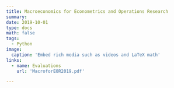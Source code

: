 ```yaml
---
title: Macroeconomics for Econometrics and Operations Research
summary: 
date: 2019-10-01
type: docs
math: false
tags:
  - Python
image:
  caption: 'Embed rich media such as videos and LaTeX math'
links:
  - name: Evaluations
    url: 'MacroforEOR2019.pdf'

---
```



